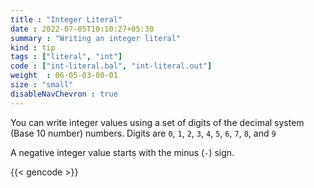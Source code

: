 ```yaml
---
title : "Integer Literal"
date : 2022-07-05T10:10:27+05:30
summary : "Writing an integer literal"
kind : tip 
tags : ["literal", "int"] 
code : ["int-literal.bal", "int-literal.out"] 
weight  : 06-05-03-00-01 
size : "small"
disableNavChevron : true   
---
```


You can write integer values using a set of digits of the decimal system (Base 10 number) numbers. Digits are `0`, `1`, `2`, `3`, `4`, `5`, `6`, `7`, `8`, and `9`

A negative integer value starts with the minus (`-`) sign.

{{< gencode >}}